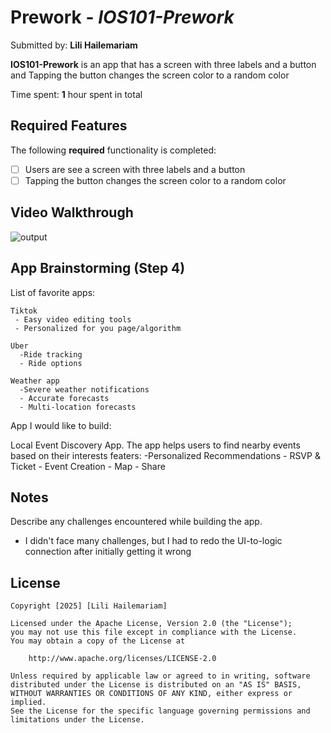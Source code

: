 # Prework - *IOS101-Prework*

Submitted by: **Lili Hailemariam**

**IOS101-Prework** is an app that has a screen with three labels and a button and
Tapping the button changes the screen color to a random color

Time spent: **1** hour spent in total

## Required Features

The following **required** functionality is completed:

- [ ] Users are see a screen with three labels and a button
- [ ] Tapping the button changes the screen color to a random color
 
## Video Walkthrough

 
![output](https://github.com/user-attachments/assets/c8212cd8-b735-46a3-ba73-481995ca0d1f)


## App Brainstorming (Step 4)
   List of favorite apps:
   
    Tiktok
     - Easy video editing tools
     - Personalized for you page/algorithm
     
    Uber
      -Ride tracking
      - Ride options

    Weather app
      -Severe weather notifications
      - Accurate forecasts
      - Multi-location forecasts
      
 App I would like to build:
 
  Local Event Discovery App. The app helps users to find nearby events based on their interests
  featers:
    -Personalized Recommendations
    - RSVP & Ticket
    - Event Creation
    - Map
    - Share
  

## Notes

Describe any challenges encountered while building the app.
  - I didn't face many challenges, but I had to redo the UI-to-logic connection 
  after initially getting it wrong

## License

    Copyright [2025] [Lili Hailemariam]

    Licensed under the Apache License, Version 2.0 (the "License");
    you may not use this file except in compliance with the License.
    You may obtain a copy of the License at

        http://www.apache.org/licenses/LICENSE-2.0

    Unless required by applicable law or agreed to in writing, software
    distributed under the License is distributed on an "AS IS" BASIS,
    WITHOUT WARRANTIES OR CONDITIONS OF ANY KIND, either express or implied.
    See the License for the specific language governing permissions and
    limitations under the License.
